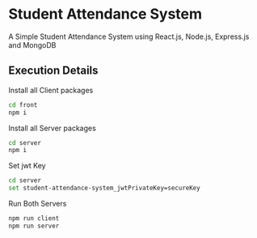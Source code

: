 # Student Attendance System

A Simple Student Attendance System using React.js, Node.js, Express.js and MongoDB

## Execution Details

Install all Client packages
```bash
cd front
npm i
```
Install all Server packages
```bash
cd server
npm i
```
Set jwt Key
```bash
cd server
set student-attendance-system_jwtPrivateKey=secureKey
```
Run Both Servers
```bash
npm run client
npm run server
```
